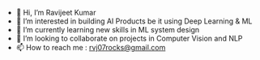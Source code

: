 - 👋 Hi, I’m Ravijeet Kumar
- 👀 I’m interested in building AI Products be it using Deep Learning & ML 
- 🌱 I’m currently learning new skills in ML system design
- 💞️ I’m looking to collaborate on projects in Computer Vision and NLP
- 📫 How to reach me : rvj07rocks@gmail.com

<!---
rvj07ai/rvj07ai is a ✨ special ✨ repository because its `README.md` (this file) appears on your GitHub profile.
You can click the Preview link to take a look at your changes.
--->
